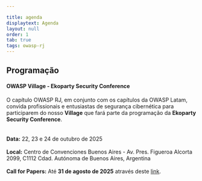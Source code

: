 ```yaml
---

title: agenda
displaytext: Agenda
layout: null
order: 1
tab: true
tags: owasp-rj
---
```


<h2>Programação</h2>

<h4>OWASP Village - Ekoparty Security Conference</h4>
O capítulo OWASP RJ, em conjunto com os capítulos da <b></b>OWASP Latam</b>, convida profissionais e entusiastas de segurança cibernética para participarem do nosso <b>Village</b> que fará parte da programação da <b>Ekoparty Security Conference</b>.<br>
<br>
<br>
<b>Data:</b> 22, 23 e 24 de outubro de 2025<br>
<br>
<b>Local:</b> Centro de Convenciones Buenos Aires - Av. Pres. Figueroa Alcorta 2099, C1112 Cdad. Autónoma de Buenos Aires, Argentina<br>
<br>
<b>Call for Papers:</b> Até <b>31 de agosto de 2025</b> através deste <a href="https://www.papercall.io/owasp-village-ekoparty2025" target="_blank">link</a>. <br>
<br>

<!--
<h4>OWASP RJ - Meetup Virtual</h4>
O capítulo OWASP RJ convida profissionais e entusiastas de segurança cibernética para participarem do nosso meetup virtual.<br>

<b>Data: Em breve<br>
Evento online<br>
Inscrições: Em breve. <br>
<br>
-->
